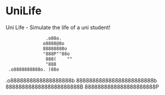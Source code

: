 UniLife
=======

Uni Life - Simulate the life of a uni student!


                   .o88o.
                  o8888@8o
                  88888888o
                  "888P""88o
                   888(    ""
                   "888
     .o8888888888o. )88o
   .o8888888888888888888b
 888888888888888888888888b
  88888888888888888888888B
  8888888888888888888888P



